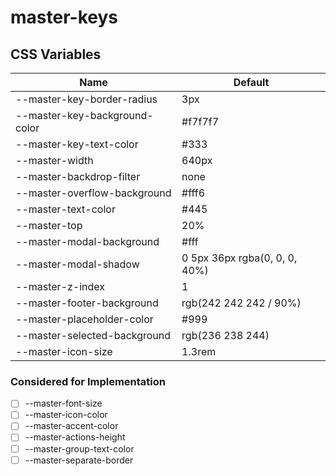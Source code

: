 # master-keys
## CSS Variables
| Name | Default |
|--|--|
| --master-key-border-radius | 3px |
| --master-key-background-color | #f7f7f7 |	
| --master-key-text-color | #333 |
| --master-width | 640px |
| --master-backdrop-filter | none |
| --master-overflow-background | #fff6 |
| --master-text-color | #445 |
| --master-top | 20% |
| --master-modal-background | #fff |
| --master-modal-shadow | 0 5px 36px rgba(0, 0, 0, 40%) |
| --master-z-index | 1 |      
| --master-footer-background | rgb(242 242 242 / 90%) |
| --master-placeholder-color | #999 |
| --master-selected-background | rgb(236 238 244) |
| --master-icon-size | 1.3rem |

### Considered for Implementation


- [ ] --master-font-size
- [ ] --master-icon-color
- [ ] --master-accent-color
- [ ] --master-actions-height
- [ ] --master-group-text-color
- [ ] --master-separate-border
